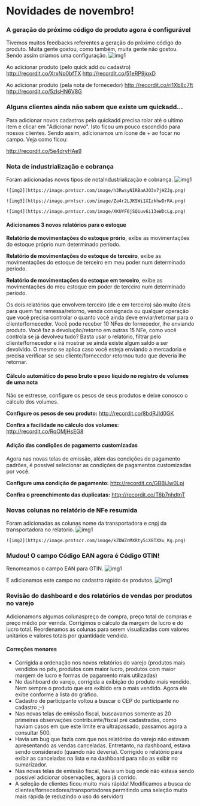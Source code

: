 # Novidades de novembro!

### A geração do próximo código do produto agora é configurável
Tivemos muitos feedbacks referentes a geração do próximo código do produto. Muita gente gostou, como também, muita gente não gostou. Sendo assim criamos uma configuração.
![img1](https://i.imgur.com/K6FhuHX.png)

Ao adicionar produto (pelo quick add ou cadastro)
http://recordit.co/XrxNp0bfTX
http://recordit.co/51eRP9jqxD

Ao adicionar produto (pela nota de fornecedor)
http://recordit.co/ri1Xb8c7ft
http://recordit.co/5zlsHN6V8G

### Alguns clientes ainda não sabem que existe um quickadd...
Para adicionar novos cadastros pelo quickadd precisa rolar até o ultimo item e clicar em "Adicionar novo". Isto ficou um pouco escondido para nossos clientes. Sendo assim, adicionamos um ícone de + ao focar no campo. Veja como ficou:

http://recordit.co/5e4dryHAe9

### Nota de industrialização e cobrança
Foram adicionadas novos tipos de notaIndustrialização e cobrança.
    ![img1](https://image.prntscr.com/image/OXvV_FrbRbGU9NxoUAZq4Q.png)

    ![img2](https://image.prntscr.com/image/h3RwsyNIRBaAJO3x7jHZJg.png)

    ![img3](https://image.prntscr.com/image/Za4r2LJKSWi1XIzkhwDrRA.png)

    ![img4](https://image.prntscr.com/image/XKUYF6jSQiuv6i13eWDcLg.png)

#### Adicionamos 3 novos relatórios para o estoque
**Relatório de movimentações do estoque prório**, exibe as movimentações do estoque próprio num determinado período.

**Relatório de movimentações do estoque de terceiro**, exibe as movimentações do estoque de terceiro em meu poder num determinado período. 

**Relatório de movimentações do estoque em terceiro**, exibe as movimentações do meu estoque em poder de terceiro num determinado período.

Os dois relatórios que envolvem terceiro (de e em terceiro) são muito úteis para quem faz remessa/retorno, venda consignada ou qualquer operação que você precisa controlar o quanto você ainda deve enviar/retornar para o cliente/fornecedor. Você pode receber 10 NFes do fornecedor, lhe enviando produto. Você faz a devolução/retorno em outras 15 NFe, como você controla se já devolveu tudo? Basta usar o relatório, filtrar pelo cliente/fornecedor e irá mostrar se ainda existe algum saldo a ser devolvido. O mesmo se aplica caso você esteja enviando a mercadoria e precisa verificar se seu cliente/fornecedor retornou tudo que deveria lhe retornar.

#### Cálculo automático do peso bruto e peso líquido no registro de volumes de uma nota
Não se estresse, configure os pesos de seus produtos e deixe conosco o cálculo dos volumes.

**Configure os pesos de seu produto:**
http://recordit.co/8bdRJld0GK

**Confira a facilidade no cálculo dos volumes:**
http://recordit.co/RqOMjHsEG8


#### Adição das condições de pagamento customizadas 
Agora nas novas telas de emissão, além das condições de pagamento padrões, é possível selecionar as condições de pagamentos customizadas por você.

**Configure uma condição de pagamento:**
http://recordit.co/GBBjJw0Lpi

**Confira o preenchimento das duplicatas:**
http://recordit.co/T6b7nhdtnT

### Novas colunas no relatório de NFe resumida
Foram adicionadas as colunas nome da transportadora e cnpj da transportadora no relatório.
    ![img1](https://image.prntscr.com/image/FY3dJNwKQWS65fgsjqedfg.png)

    ![img2](https://image.prntscr.com/image/kZDWZnMXRty5iX8TXXu_Kg.png)

### Mudou! O campo Código EAN agora é Código GTIN!
Renomeamos o campo EAN para GTIN.
    ![img1](https://i.imgur.com/0v9Nmpi.png)
    
E adicionamos este campo no cadastro rápido de produtos.
    ![img1](https://i.imgur.com/1fzNNS7.png)

### Revisão do dashboard e dos relatórios de vendas por produtos no varejo
Adicionamons algumas colunaspreço de compra, preço total de compras e preço médio por vernda.
Corrigimos o cálculo da margem de lucro e do lucro total.
Reordenamos as colunas para serem visualizadas com valores unitários e valores totais por quantidade vendida.

#### Correções menores
- Corrigida a ordenação nos novos relatórios do varejo (produtos mais vendidos no pdv, produtos com maior lucro, produtos com maior margem de lucro e formas de pagamento mais utilizadas)
- No dashboard do varejo, corrigida a exibição do produto mais vendido. Nem sempre o produto que era exibido era o mais vendido. Agora ele exibe conforme a lista do gráfico.
- Cadastro de participante voltou a buscar o CEP do participante no cadastro ;-)
- Nas novas telas de emissão fiscal, buscavamos somente as 20 primeiras observações contribuinte/fiscal pré cadastradas, como haviam casos em que este limite era ultrapassado, passamos agora a consultar 500.
- Havia um bug que fazia com que nos relatórios do varejo não estavam apresentando as vendas canceladas. Entretanto, na dashboard, estava sendo considerado (quando não deveria). Corrigido o relatório para exibir as canceladas na lista e na dashboard para não as exibir no sumarizador.
- Nas novas telas de emissão fiscal, havia um bug onde não estava sendo possível adicionar observações, agora já corrido.
- A seleção de clientes ficou muito mais rápida! Modificamos a busca de clientes/fornecedores/transportadores permitindo uma seleção muito mais rápida (e reduzindo o uso do servidor)